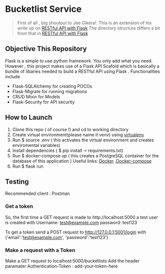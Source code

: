 # Bucketlist Service 

> First of all , big shoutout to Jee Gikera!. This is an extension of his write up on 
[RESTful API with Flask](https://scotch.io/tutorials/build-a-restful-api-with-flask-the-tdd-way)
> The directory structure differs a bit from that in [RESTful API with Flask](https://scotch.io/tutorials/build-a-restful-api-with-flask-the-tdd-way)

## Objective This Repository

Flask is a simple to use python framework. You only add what you need. However , this project makes use of a Flask API Scafold which is basically a bundle of libaries needed to build a RESTful API using Flask . Functionalities include 

* Flask-SQLAlchemy for creating POCOs
* Flask-Migrate for running migrations 
* CRUD Mixin for Models 
* Flask-Security for API security 

## How to Launch

1. Clone this repo ( of course !) and cd to working directory
2. Create virtual environment(please name it venv) using [virtualenv](http://www.pythonforbeginners.com/basics/how-to-use-python-virtualenv)
3. Run $ source .env ( this activates the virtual environment and creates enviromental variables)
4. Install dependencies ( $ pip install -r requirements.txt)
5. Run $ docker-compose up ( this creates a PostgreSQL container for the database of this application ) 
Useful links: [Docker](https://docs.docker.com/get-started/) ,[Docker-compose](https://docs.docker.com/compose/install/)
6. Run $ flask run

## Testing 
Recommended client : Postman 

### Get a token
So, the first time a GET request is made to http://localhost:5000 a test user is created with 
Username: test@example.com
password: test123

To get a token send a POST request to http://127.0.0.1:5001/login with
{'email':'test@example.com', 'password':'test123'} 

### Make a request with a Token 
Make a GET request to localhost:5000/bucketlists
Add the  header paramater 
Authentication-Token : add-your-token-here

